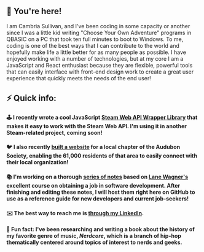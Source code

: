 ## 🙌 You're here! 

I am Cambria Sullivan, and I've been coding in some capacity or another since I was a little kid writing "Choose Your Own Adventure" programs in QBASIC on a PC that took ten full minutes to boot to Windows. To me, coding is one of the
best ways that I can contribute to the world and hopefully make life a little better for as many people as possible. I have enjoyed working with a number of technologies, but at my core I am a JavaScript and React enthusiast because they
are flexible, powerful tools that can easily interface with front-end design work to create a great user experience that quickly meets the needs of the end user!

## ⚡ Quick info:

#### 🕹️ I recently wrote a cool JavaScript [Steam Web API Wrapper Library](https://github.com/cambsull/SteamWebAPILibrary) that makes it easy to work with the Steam Web API. I'm using it in another Steam-related project, coming soon!

#### 🐦 I also recently [built a website](https://lewistoncbc.netlify.app) for a local chapter of the Audubon Society, enabling the 61,000 residents of that area to easily connect with their local organization!

#### 📚 I'm working on a thorough [series of notes](https://docs.google.com/document/d/1IYbfrk1qRBY3FRNpe1NPU4l5CYZhV4KgDGI5FhcMSmc/edit) based on [Lane Wagner's](https://github.com/wagslane) excellent course on obtaining a job in software development. After finishing and editing these notes, I will host them right here on GitHub to use as a reference guide for new developers and current job-seekers!

#### ✉️ The best way to reach me is [through my LinkedIn](https://www.linkedin.com/in/cambria-sullivan-ab3647a6/).

#### 🎤 Fun fact: I've been researching and writing a book about the history of my favorite genre of music, *Nerdcore*, which is a branch of hip-hop thematically centered around topics of interest to nerds and geeks.
